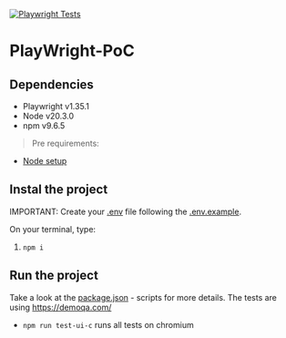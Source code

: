 [![Playwright Tests](https://github.com/marcoolsen/PlayWright-PoC/actions/workflows/playwright.yml/badge.svg)](https://github.com/marcoolsen/PlayWright-PoC/actions/workflows/playwright.yml)

# PlayWright-PoC

## Dependencies

- Playwright v1.35.1
- Node v20.3.0
- npm v9.6.5

> Pre requirements: 
- [Node setup](https://nodejs.dev/en/learn/how-to-install-nodejs/)

## Instal the project

IMPORTANT: Create your [.env](.env) file following the [.env.example](.env.example).

On your terminal, type:

1. `npm i`

## Run the project
Take a look at the [package.json](package.json) - scripts for more details.
The tests are using https://demoqa.com/

- `npm run test-ui-c` runs all tests on chromium